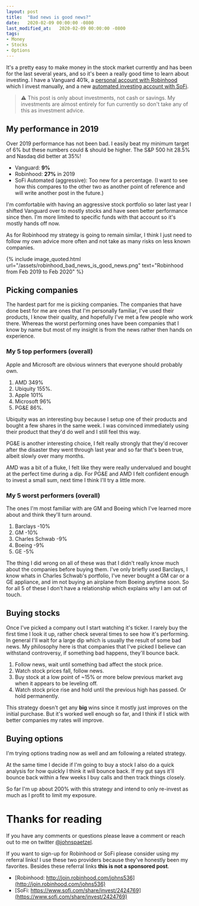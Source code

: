```yaml
---
layout: post
title:  "Bad news is good news?"
date:   2020-02-09 00:00:00 -0800
last_modified_at:   2020-02-09 00:00:00 -0800
tags:
- Money
- Stocks
- Options
---
```


It's a pretty easy to make money in the stock market currently and has been for the last several years, and so it's been a really good time to learn about investing. I have a Vanguard 401k, a [personal account with Robinhood](http://join.robinhood.com/johns536) which I invest manually, and a new [automated investing account with SoFi](https://www.sofi.com/share/invest/2424769).

> ⚠️ This post is only about investments, not cash or savings. My investments are almost entirely for fun currently so don't take any of this as investment advice.

## My performance in 2019
Over 2019 performance has not been bad. I easily beat my minimum target of 6% but these numbers could & should be higher. The S&P 500 hit 28.5% and Nasdaq did better at 35%!
* Vanguard: **9%**
* Robinhood: **27%** in 2019
* SoFi Automated (aggressive): Too new for a percentage. (I want to see how this compares to the other two as another point of reference and will write another post in the future.)

I'm comfortable with having an aggressive stock portfolio so later last year I shifted Vanguard over to mostly stocks and have seen better performance since then. I'm more limited to specific funds with that account so it's mostly hands off now.

As for Robinhood my strategy is going to remain similar, I think I just need to follow my own advice more often and not take as many risks on less known companies.

{% include image_quoted.html url="/assets/robinhood_bad_news_is_good_news.png" text="Robinhood from Feb 2019 to Feb 2020" %}

## Picking companies
The hardest part for me is picking companies. The companies that have done best for me are ones that I'm personally familiar, I've used their products, I know their quality, and hopefully I've met a few people who work there. Whereas the worst performing ones have been companies that I know by name but most of my insight is from the news rather then hands on experience.

### My 5 top performers (overall)
Apple and Microsoft are obvious winners that everyone should probably own.

1. AMD 349%
2. Ubiquity 155%. 
3. Apple 101%
4. Microsoft 96%
5. PG&E 86%. 

Ubiquity was an interesting buy because I setup one of their products and bought a few shares in the same week. I was convinced immediately using their product that they'd do well and I still feel this way.

PG&E is another interesting choice, I felt really strongly that they'd recover after the disaster they went through last year and so far that's been true, albeit slowly over many months.

AMD was a bit of a fluke, I felt like they were really undervalued and bought at the perfect time during a dip. For PG&E and AMD I felt confident enough to invest a small sum, next time I think I'll try a little more. 

### My 5 worst performers (overall)
The ones I'm most familiar with are GM and Boeing which I've learned more about and think they'll turn around.

1. Barclays -10%
2. GM -10%
3. Charles Schwab -9%
4. Boeing -9%
5. GE -5%

The thing I did wrong on all of these was that I didn't really know much about the companies before buying them. I've only briefly used Barclays, I know whats in Charles Schwab's portfolio, I've never bought a GM car or a GE appliance, and im not buying an airplane from Boeing anytime soon. So for all 5 of these I don't have a relationship which explains why I am out of touch. 

## Buying stocks
Once I've picked a company out I start watching it's ticker. I rarely buy the first time I look it up, rather check several times to see how it's performing. In general I'll wait for a large dip which is usually the result of some bad news. My philosophy here is that companies that I've picked I believe can withstand controversy, if something bad happens, they'll bounce back.

1. Follow news, wait until something bad affect the stock price.
2. Watch stock prices fall, follow news.
3. Buy stock at a low point of ~15% or more below previous market avg when it appears to be leveling off.
4. Watch stock price rise and hold until the previous high has passed. Or hold permanently.

This strategy doesn't get any **big** wins since it mostly just improves on the initial purchase. But it's worked well enough so far, and I think if I stick with better companies my rates will improve.

## Buying options

I'm trying options trading now as well and am following a related strategy.

At the same time I decide if I'm going to buy a stock I also do a quick analysis for how quickly I think it will bounce back. If my gut says it'll bounce back within a few weeks I buy calls and then track things closely.

So far I'm up about 200% with this strategy and intend to only re-invest as much as I profit to limit my exposure.

# Thanks for reading

If you have any comments or questions please leave a comment or reach out to me on twitter [@johnspaetzel](https://twitter.com/johnspaetzel). 

If you want to sign-up for Robinhood or SoFi please consider using my referral links! I use these two providers because they've honestly been my favorites. Besides these referral links **this is not a sponsored post**.
* [Robinhood: http://join.robinhood.com/johns536](http://join.robinhood.com/johns536)
* [SoFi: https://www.sofi.com/share/invest/2424769](https://www.sofi.com/share/invest/2424769)
